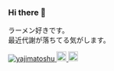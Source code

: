 ### Hi there 👋
ラーメン好きです。<br>
最近代謝が落ちてる気がします。

<p align="left"> 
  <a href="https://github.com/yajimatoshu/yajimatoshu/">
    <img src="https://komarev.com/ghpvc/?username=yajimatoshu&color=lightgrey" alt="yajimatoshu" />
  </a>
  <a href="http://twitter.com/yajima_toshu">
    <img height="20" src="https://img.shields.io/twitter/follow/yajima_toshu?label=Twitter&logo=twitter&style=flat&color=blue" />
  </a>
    <a href="http://qiita.com/yajima_toshu">
    <img height="20" src="https://qiita-badge.apiapi.app/s/yajima_toshu/posts.svg" />
  </a>
</p>
